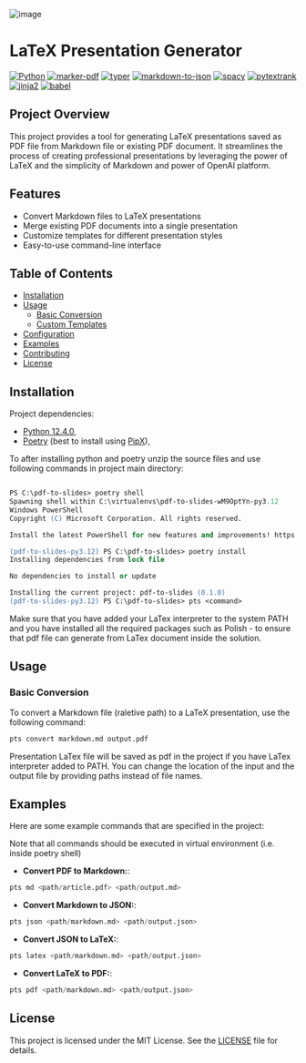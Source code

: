 ![image](https://github.com/RobertNeat/RobertNeat/assets/47086490/9125fa28-9979-4f79-81c0-ad74aa65d46d)

# LaTeX Presentation Generator

[![Python](https://img.shields.io/badge/python-3.12-3776AB?logo=python)](https://www.python.org/)
[![marker-pdf](https://img.shields.io/badge/marker--pdf-0.2.13-8A2BE2)](https://pypi.org/project/marker-pdf/)
[![typer](https://img.shields.io/badge/typer-0.12.3-007ACC?logo=typer)](https://pypi.org/project/typer/)
[![markdown-to-json](https://img.shields.io/badge/markdown--to--json-2.1.1-000000?logo=markdown)](https://pypi.org/project/markdown-to-json/)
[![spacy](https://img.shields.io/badge/spacy-3.7.5-09A3D5?logo=spacy)](https://pypi.org/project/spacy/)
[![pytextrank](https://img.shields.io/badge/pytextrank-3.3.0-FF4500)](https://pypi.org/project/pytextrank/)
[![jinja2](https://img.shields.io/badge/jinja2-3.1.4-B41789?logo=jinja)](https://pypi.org/project/Jinja2/)
[![babel](https://img.shields.io/badge/babel-2.15.0-F9DC3E?logo=babel)](https://pypi.org/project/Babel/)

## Project Overview

This project provides a tool for generating LaTeX presentations saved as PDF file from Markdown file or existing PDF document. It streamlines the process of creating professional presentations by leveraging the power of LaTeX and the simplicity of Markdown and power of OpenAI platform.

## Features

- Convert Markdown files to LaTeX presentations
- Merge existing PDF documents into a single presentation
- Customize templates for different presentation styles
- Easy-to-use command-line interface

## Table of Contents

- [Installation](#installation)
- [Usage](#usage)
  - [Basic Conversion](#basic-conversion)
  - [Custom Templates](#custom-templates)
- [Configuration](#configuration)
- [Examples](#examples)
- [Contributing](#contributing)
- [License](#license)

## Installation

Project dependencies:

- [Python 12.4.0](https://www.python.org/downloads/release/python-3120/),
- [Poetry](https://python-poetry.org/docs/) (best to install using [PipX](https://pipx.pypa.io/stable/installation/)),

To after installing python and poetry unzip the source files and use following commands in project main directory:

```ps

PS C:\pdf-to-slides> poetry shell
Spawning shell within C:\virtualenvs\pdf-to-slides-wM9OptYn-py3.12
Windows PowerShell
Copyright (C) Microsoft Corporation. All rights reserved.

Install the latest PowerShell for new features and improvements! https://aka.ms/PSWindows

(pdf-to-slides-py3.12) PS C:\pdf-to-slides> poetry install
Installing dependencies from lock file

No dependencies to install or update

Installing the current project: pdf-to-slides (0.1.0)
(pdf-to-slides-py3.12) PS C:\pdf-to-slides> pts <command>

```

Make sure that you have added your LaTex interpreter to the system PATH and you have installed all the required packages such as Polish - to ensure that pdf file can generate from LaTex document inside the solution.

## Usage

### Basic Conversion

To convert a Markdown file (raletive path) to a LaTeX presentation, use the following command:

```python
pts convert markdown.md output.pdf
```

Presentation LaTex file will be saved as pdf in the project if you have LaTex interpreter added to PATH.
You can change the location of the input and the output file by providing paths instead of file names.

## Examples

Here are some example commands that are specified in the project:

Note that all commands should be executed in virtual environment (i.e. inside poetry shell)

- **Convert PDF to Markdown:**:

```python
pts md <path/article.pdf> <path/output.md>
```

- **Convert Markdown to JSON:**:

```python
pts json <path/markdown.md> <path/output.json>
```

- **Convert JSON to LaTeX:**:

```python
pts latex <path/markdown.md> <path/output.json>
```

- **Convert LaTeX to PDF:**:

```python
pts pdf <path/markdown.md> <path/output.json>
```

## License

This project is licensed under the MIT License. See the [LICENSE](LICENSE) file for details.
